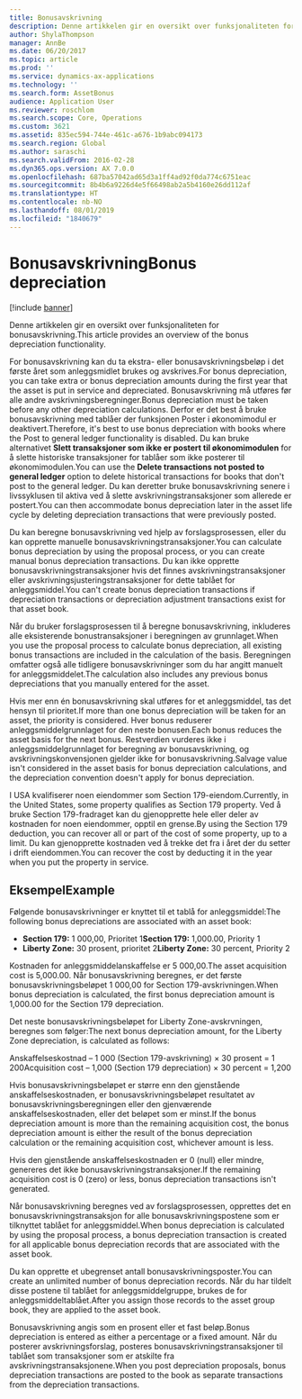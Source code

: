 ```yaml
---
title: Bonusavskrivning
description: Denne artikkelen gir en oversikt over funksjonaliteten for bonusavskrivning.
author: ShylaThompson
manager: AnnBe
ms.date: 06/20/2017
ms.topic: article
ms.prod: ''
ms.service: dynamics-ax-applications
ms.technology: ''
ms.search.form: AssetBonus
audience: Application User
ms.reviewer: roschlom
ms.search.scope: Core, Operations
ms.custom: 3621
ms.assetid: 835ec594-744e-461c-a676-1b9abc094173
ms.search.region: Global
ms.author: saraschi
ms.search.validFrom: 2016-02-28
ms.dyn365.ops.version: AX 7.0.0
ms.openlocfilehash: 687ba57042ad65d3a1ff4ad92f0da774c6751eac
ms.sourcegitcommit: 8b4b6a9226d4e5f66498ab2a5b4160e26dd112af
ms.translationtype: HT
ms.contentlocale: nb-NO
ms.lasthandoff: 08/01/2019
ms.locfileid: "1840679"
---
```

# <a name="bonus-depreciation"></a><span data-ttu-id="a2d18-103">Bonusavskrivning</span><span class="sxs-lookup"><span data-stu-id="a2d18-103">Bonus depreciation</span></span>

[!include [banner](../includes/banner.md)]

<span data-ttu-id="a2d18-104">Denne artikkelen gir en oversikt over funksjonaliteten for bonusavskrivning.</span><span class="sxs-lookup"><span data-stu-id="a2d18-104">This article provides an overview of the bonus depreciation functionality.</span></span>

<span data-ttu-id="a2d18-105">For bonusavskrivning kan du ta ekstra- eller bonusavskrivningsbeløp i det første året som anleggsmidlet brukes og avskrives.</span><span class="sxs-lookup"><span data-stu-id="a2d18-105">For bonus depreciation, you can take extra or bonus depreciation amounts during the first year that the asset is put in service and depreciated.</span></span> <span data-ttu-id="a2d18-106">Bonusavskrivning må utføres før alle andre avskrivningsberegninger.</span><span class="sxs-lookup"><span data-stu-id="a2d18-106">Bonus depreciation must be taken before any other depreciation calculations.</span></span> <span data-ttu-id="a2d18-107">Derfor er det best å bruke bonusavskrivning med tablåer der funksjonen Poster i økonomimodul er deaktivert.</span><span class="sxs-lookup"><span data-stu-id="a2d18-107">Therefore, it's best to use bonus depreciation with books where the Post to general ledger functionality is disabled.</span></span> <span data-ttu-id="a2d18-108">Du kan bruke alternativet **Slett transaksjoner som ikke er postert til økonomimodulen** for å slette historiske transaksjoner for tablåer som ikke posterer til økonomimodulen.</span><span class="sxs-lookup"><span data-stu-id="a2d18-108">You can use the **Delete transactions not posted to general ledger** option to delete historical transactions for books that don't post to the general ledger.</span></span> <span data-ttu-id="a2d18-109">Du kan deretter bruke bonusavskrivning senere i livssyklusen til aktiva ved å slette avskrivningstransaksjoner som allerede er postert.</span><span class="sxs-lookup"><span data-stu-id="a2d18-109">You can then accommodate bonus depreciation later in the asset life cycle by deleting depreciation transactions that were previously posted.</span></span> 

<span data-ttu-id="a2d18-110">Du kan beregne bonusavskrivning ved hjelp av forslagsprosessen, eller du kan opprette manuelle bonusavskrivningstransaksjoner.</span><span class="sxs-lookup"><span data-stu-id="a2d18-110">You can calculate bonus depreciation by using the proposal process, or you can create manual bonus depreciation transactions.</span></span> <span data-ttu-id="a2d18-111">Du kan ikke opprette bonusavskrivningstransaksjoner hvis det finnes avskrivningstransaksjoner eller avskrivningsjusteringstransaksjoner for dette tablået for anleggsmiddel.</span><span class="sxs-lookup"><span data-stu-id="a2d18-111">You can't create bonus depreciation transactions if depreciation transactions or depreciation adjustment transactions exist for that asset book.</span></span>

<span data-ttu-id="a2d18-112">Når du bruker forslagsprosessen til å beregne bonusavskrivning, inkluderes alle eksisterende bonustransaksjoner i beregningen av grunnlaget.</span><span class="sxs-lookup"><span data-stu-id="a2d18-112">When you use the proposal process to calculate bonus depreciation, all existing bonus transactions are included in the calculation of the basis.</span></span> <span data-ttu-id="a2d18-113">Beregningen omfatter også alle tidligere bonusavskrivninger som du har angitt manuelt for anleggsmiddelet.</span><span class="sxs-lookup"><span data-stu-id="a2d18-113">The calculation also includes any previous bonus depreciations that you manually entered for the asset.</span></span> 

<span data-ttu-id="a2d18-114">Hvis mer enn én bonusavskrivning skal utføres for et anleggsmiddel, tas det hensyn til prioritet.</span><span class="sxs-lookup"><span data-stu-id="a2d18-114">If more than one bonus depreciation will be taken for an asset, the priority is considered.</span></span> <span data-ttu-id="a2d18-115">Hver bonus reduserer anleggsmiddelgrunnlaget for den neste bonusen.</span><span class="sxs-lookup"><span data-stu-id="a2d18-115">Each bonus reduces the asset basis for the next bonus.</span></span> <span data-ttu-id="a2d18-116">Restverdien vurderes ikke i anleggsmiddelgrunnlaget for beregning av bonusavskrivning, og avskrivningskonvensjonen gjelder ikke for bonusavskrivning.</span><span class="sxs-lookup"><span data-stu-id="a2d18-116">Salvage value isn't considered in the asset basis for bonus depreciation calculations, and the depreciation convention doesn't apply for bonus depreciation.</span></span> 

<span data-ttu-id="a2d18-117">I USA kvalifiserer noen eiendommer som Section 179-eiendom.</span><span class="sxs-lookup"><span data-stu-id="a2d18-117">Currently, in the United States, some property qualifies as Section 179 property.</span></span> <span data-ttu-id="a2d18-118">Ved å bruke Section 179-fradraget kan du gjenopprette hele eller deler av kostnaden for noen eiendommer, opptil en grense.</span><span class="sxs-lookup"><span data-stu-id="a2d18-118">By using the Section 179 deduction, you can recover all or part of the cost of some property, up to a limit.</span></span> <span data-ttu-id="a2d18-119">Du kan gjenopprette kostnaden ved å trekke det fra i året der du setter i drift eiendommen.</span><span class="sxs-lookup"><span data-stu-id="a2d18-119">You can recover the cost by deducting it in the year when you put the property in service.</span></span>

## <a name="example"></a><span data-ttu-id="a2d18-120">Eksempel</span><span class="sxs-lookup"><span data-stu-id="a2d18-120">Example</span></span>
<span data-ttu-id="a2d18-121">Følgende bonusavskrivninger er knyttet til et tablå for anleggsmiddel:</span><span class="sxs-lookup"><span data-stu-id="a2d18-121">The following bonus depreciations are associated with an asset book:</span></span>

-   <span data-ttu-id="a2d18-122">**Section 179:** 1 000,00, Prioritet 1</span><span class="sxs-lookup"><span data-stu-id="a2d18-122">**Section 179:** 1,000.00, Priority 1</span></span>
-   <span data-ttu-id="a2d18-123">**Liberty Zone:** 30 prosent, prioritet 2</span><span class="sxs-lookup"><span data-stu-id="a2d18-123">**Liberty Zone:** 30 percent, Priority 2</span></span>

<span data-ttu-id="a2d18-124">Kostnaden for anleggsmiddelanskaffelse er 5 000,00.</span><span class="sxs-lookup"><span data-stu-id="a2d18-124">The asset acquisition cost is 5,000.00.</span></span> <span data-ttu-id="a2d18-125">Når bonusavskrivning beregnes, er det første bonusavskrivningsbeløpet 1 000,00 for Section 179-avskrivningen.</span><span class="sxs-lookup"><span data-stu-id="a2d18-125">When bonus depreciation is calculated, the first bonus depreciation amount is 1,000.00 for the Section 179 depreciation.</span></span> 

<span data-ttu-id="a2d18-126">Det neste bonusavskrivningsbeløpet for Liberty Zone-avskrvningen, beregnes som følger:</span><span class="sxs-lookup"><span data-stu-id="a2d18-126">The next bonus depreciation amount, for the Liberty Zone depreciation, is calculated as follows:</span></span> 

<span data-ttu-id="a2d18-127">Anskaffelseskostnad – 1 000 (Section 179-avskrivning) × 30 prosent = 1 200</span><span class="sxs-lookup"><span data-stu-id="a2d18-127">Acquisition cost – 1,000 (Section 179 depreciation) × 30 percent = 1,200</span></span> 

<span data-ttu-id="a2d18-128">Hvis bonusavskrivningsbeløpet er større enn den gjenstående anskaffelseskostnaden, er bonusavskrivningsbeløpet resultatet av bonusavskrivningsberegningen eller den gjenværende anskaffelseskostnaden, eller det beløpet som er minst.</span><span class="sxs-lookup"><span data-stu-id="a2d18-128">If the bonus depreciation amount is more than the remaining acquisition cost, the bonus depreciation amount is either the result of the bonus depreciation calculation or the remaining acquisition cost, whichever amount is less.</span></span> 

<span data-ttu-id="a2d18-129">Hvis den gjenstående anskaffelseskostnaden er 0 (null) eller mindre, genereres det ikke bonusavskrivningstransaksjoner.</span><span class="sxs-lookup"><span data-stu-id="a2d18-129">If the remaining acquisition cost is 0 (zero) or less, bonus depreciation transactions isn't generated.</span></span> 

<span data-ttu-id="a2d18-130">Når bonusavskrivning beregnes ved av forslagsprosessen, opprettes det en bonusavskrivningstransaksjon for alle bonusavskrivningspostene som er tilknyttet tablået for anleggsmiddel.</span><span class="sxs-lookup"><span data-stu-id="a2d18-130">When bonus depreciation is calculated by using the proposal process, a bonus depreciation transaction is created for all applicable bonus depreciation records that are associated with the asset book.</span></span> 

<span data-ttu-id="a2d18-131">Du kan opprette et ubegrenset antall bonusavskrivningsposter.</span><span class="sxs-lookup"><span data-stu-id="a2d18-131">You can create an unlimited number of bonus depreciation records.</span></span> <span data-ttu-id="a2d18-132">Når du har tildelt disse postene til tablået for anleggsmiddelgruppe, brukes de for anleggsmiddeltablået.</span><span class="sxs-lookup"><span data-stu-id="a2d18-132">After you assign those records to the asset group book, they are applied to the asset book.</span></span> 

<span data-ttu-id="a2d18-133">Bonusavskrivning angis som en prosent eller et fast beløp.</span><span class="sxs-lookup"><span data-stu-id="a2d18-133">Bonus depreciation is entered as either a percentage or a fixed amount.</span></span> <span data-ttu-id="a2d18-134">Når du posterer avskrivningsforslag, posteres bonusavskrivningstransaksjoner til tablået som transaksjoner som er atskilte fra avskrivningstransaksjonene.</span><span class="sxs-lookup"><span data-stu-id="a2d18-134">When you post depreciation proposals, bonus depreciation transactions are posted to the book as separate transactions from the depreciation transactions.</span></span>



